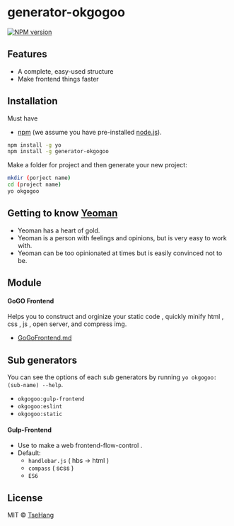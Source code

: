 # generator-okgogoo
[![NPM version][npm-image]][npm-url]

## Features
- A complete, easy-used structure 
- Make frontend things faster

## Installation

Must have 
+ [npm](https://www.npmjs.com/) (we assume you have pre-installed [node.js](https://nodejs.org/)).

```bash
npm install -g yo
npm install -g generator-okgogoo
```

Make a folder for project and then generate your new project:

```bash
mkdir (porject name)
cd (project name)
yo okgogoo
```

## Getting to know [Yeoman](http://yeoman.io)

 * Yeoman has a heart of gold.
 * Yeoman is a person with feelings and opinions, but is very easy to work with.
 * Yeoman can be too opinionated at times but is easily convinced not to be.

## Module

#### GoGO Frontend
Helps you to construct and orginize your static code , quickly minify html , css , js , open server, and compress img.  

- [GoGoFrontend.md](https://github.com/TseHang/generator-okgogoo/blob/master/GoGoFrontend.md)

## Sub generators

You can see the options of each sub generators by running `yo okgogoo:(sub-name) --help`.

- `okgogoo:gulp-frontend`
- `okgogoo:eslint`
- `okgogoo:static` 



#### Gulp-Frontend

- Use to make a web frontend-flow-control .
- Default:
  - `handlebar.js` ( hbs -> html )
  - `compass` ( scss )
  - `ES6`

## License

MIT © [TseHang](https://github.com/TseHang)

[npm-image]: https://badge.fury.io/js/generator-okgogoo.svg
[npm-url]: https://npmjs.org/package/generator-okgogoo

